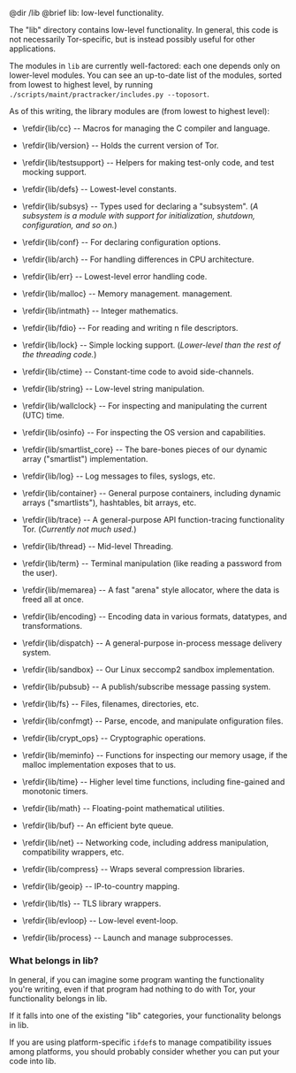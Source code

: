 @dir /lib
@brief lib: low-level functionality.

The "lib" directory contains low-level functionality.  In general, this
code is not necessarily Tor-specific, but is instead possibly useful for
other applications.

The modules in `lib` are currently well-factored: each one depends
only on lower-level modules.  You can see an up-to-date list of the
modules, sorted from lowest to highest level, by running
`./scripts/maint/practracker/includes.py --toposort`.

As of this writing, the library modules are (from lowest to highest
level):

   - \refdir{lib/cc} -- Macros for managing the C compiler and
     language.

   - \refdir{lib/version} -- Holds the current version of Tor.

   - \refdir{lib/testsupport} -- Helpers for making
     test-only code, and test mocking support.

   - \refdir{lib/defs} -- Lowest-level constants.

   - \refdir{lib/subsys} -- Types used for declaring a
     "subsystem". (_A subsystem is a module with support for initialization,
     shutdown, configuration, and so on._)

   - \refdir{lib/conf} -- For declaring configuration options.

   - \refdir{lib/arch} -- For handling differences in CPU
     architecture.

   - \refdir{lib/err} -- Lowest-level error handling code.

   - \refdir{lib/malloc} -- Memory management.
     management.

   - \refdir{lib/intmath} -- Integer mathematics.

   - \refdir{lib/fdio} -- For
      reading and writing n file descriptors.

   - \refdir{lib/lock} -- Simple locking support.
      (_Lower-level than the rest of the threading code._)

   - \refdir{lib/ctime} -- Constant-time code to avoid
     side-channels.

   - \refdir{lib/string} -- Low-level string manipulation.

   - \refdir{lib/wallclock} --
     For inspecting and manipulating the current (UTC) time.

   - \refdir{lib/osinfo} -- For inspecting the OS version
     and capabilities.

   - \refdir{lib/smartlist_core} -- The bare-bones
     pieces of our dynamic array ("smartlist") implementation.

   - \refdir{lib/log} -- Log messages to files, syslogs, etc.

   - \refdir{lib/container} -- General purpose containers,
     including dynamic arrays ("smartlists"), hashtables, bit arrays,
     etc.

   - \refdir{lib/trace} -- A general-purpose API
     function-tracing functionality Tor.  (_Currently not much used._)

   - \refdir{lib/thread} -- Mid-level Threading.

   - \refdir{lib/term} -- Terminal manipulation
     (like reading a password from the user).

   - \refdir{lib/memarea} -- A fast
     "arena" style allocator, where the data is freed all at once.

   - \refdir{lib/encoding} -- Encoding
     data in various formats, datatypes, and transformations.

   - \refdir{lib/dispatch} -- A general-purpose in-process
     message delivery system.

   - \refdir{lib/sandbox} -- Our Linux seccomp2 sandbox
     implementation.

   - \refdir{lib/pubsub} -- A publish/subscribe message passing system.

   - \refdir{lib/fs} -- Files, filenames, directories, etc.

   - \refdir{lib/confmgt} -- Parse, encode, and manipulate onfiguration files.

   - \refdir{lib/crypt_ops} -- Cryptographic operations.

   - \refdir{lib/meminfo} -- Functions for inspecting our
     memory usage, if the malloc implementation exposes that to us.

   - \refdir{lib/time} -- Higher level time functions, including
     fine-gained and monotonic timers.

   - \refdir{lib/math} -- Floating-point mathematical utilities.

   - \refdir{lib/buf} -- An efficient byte queue.

   - \refdir{lib/net} -- Networking code, including address
     manipulation, compatibility wrappers, etc.

   - \refdir{lib/compress} -- Wraps several compression libraries.

   - \refdir{lib/geoip} -- IP-to-country mapping.

   - \refdir{lib/tls} -- TLS library wrappers.

   - \refdir{lib/evloop} -- Low-level event-loop.

   - \refdir{lib/process} -- Launch and manage subprocesses.

### What belongs in lib?

In general, if you can imagine some program wanting the functionality
you're writing, even if that program had nothing to do with Tor, your
functionality belongs in lib.

If it falls into one of the existing "lib" categories, your
functionality belongs in lib.

If you are using platform-specific `ifdef`s to manage compatibility
issues among platforms, you should probably consider whether you can
put your code into lib.

